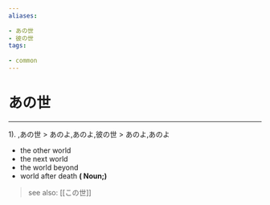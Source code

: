 ```yaml
---
aliases:
    
- あの世
- 彼の世
tags:
    
- common
---
```


# あの世
---
1).
,あの世 > あのよ,あのよ,彼の世 > あのよ,あのよ

- the other world
- the next world
- the world beyond
- world after death
**( Noun;)**
> see also:  [[この世]]
            